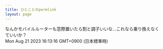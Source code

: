 ```yaml
---
title: ひとことのpermlink
layout: page
---
```

<div class="box" dt="1692601996846">
  なんかモバイルルーターも窓際置いたら割と調子いいな…これなら乗り換えなくていいか？
  <div class="content is-small">Mon Aug 21 2023 16:13:16 GMT+0900 (日本標準時)</div>
</div>